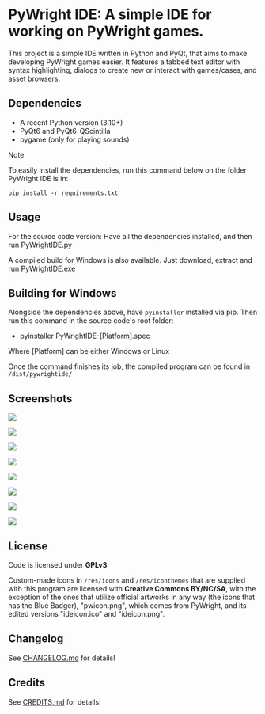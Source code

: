 # PyWright IDE: A simple IDE for working on PyWright games.

This project is a simple IDE written in Python and PyQt, that aims to make developing PyWright games easier. It features a tabbed text editor with syntax highlighting, dialogs to create new or interact with games/cases, and asset browsers.

## Dependencies

* A recent Python version (3.10+)
* PyQt6 and PyQt6-QScintilla
* pygame (only for playing sounds)

> [!NOTE]
> To easily install the dependencies, run this command below on the folder PyWright IDE is in:
> 
> `pip install -r requirements.txt`

## Usage

For the source code version: Have all the dependencies installed, and then run PyWrightIDE.py

A compiled build for Windows is also available. Just download, extract and run PyWrightIDE.exe

## Building for Windows

Alongside the dependencies above, have `pyinstaller` installed via pip. Then run this command in the source code's root folder:

* pyinstaller PyWrightIDE-[Platform].spec

Where [Platform] can be either Windows or Linux

Once the command finishes its job, the compiled program can be found in `/dist/pywrightide/`

## Screenshots

![](https://i.imgur.com/pngNrF6.png)

![](https://i.imgur.com/uAPfJ8i.png)

![](https://i.imgur.com/VeXVzVs.png)

![](https://i.imgur.com/m2czWac.png)

![](https://i.imgur.com/7eTWSBz.png)

![](https://i.imgur.com/l80yQaK.png)

![](https://i.imgur.com/7rAP2ku.png)

![](https://i.imgur.com/McqYDQa.png)

## License

Code is licensed under **GPLv3**

Custom-made icons in `/res/icons` and `/res/iconthemes` that are supplied with this program are licensed with **Creative Commons BY/NC/SA**, with the exception of the ones that utilize official artworks in any way
(the icons that has the Blue Badger), "pwicon.png", which comes from PyWright, and its edited versions "ideicon.ico" and "ideicon.png".

## Changelog

See [CHANGELOG.md](CHANGELOG.md) for details!

## Credits

See [CREDITS.md](CREDITS.md) for details!